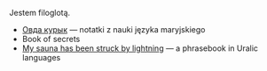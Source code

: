 Jestem filoglotą.
- [Овда курык](https://pt-11.github.io/ovda-kuryk/) — notatki z nauki języka maryjskiego
- Book of secrets
- [My sauna has been struck by lightning](https://pt-11.github.io/my-sauna/) —  a phrasebook in Uralic languages

<!--
**pt-11/pt-11** is a ✨ _special_ ✨ repository because its `README.md` (this file) appears on your GitHub profile.

Here are some ideas to get you started:

- 🔭 I’m currently working on ...
- 🌱 I’m currently learning ...
- 👯 I’m looking to collaborate on ...
- 🤔 I’m looking for help with ...
- 💬 Ask me about ...
- 📫 How to reach me: ...
- 😄 Pronouns: ...
- ⚡ Fun fact: ...
-->
